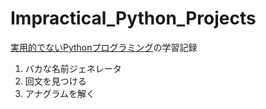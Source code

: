 # Impractical_Python_Projects
[実用的でないPythonプログラミング](https://www.kyoritsu-pub.co.jp/bookdetail/9784320124615)の学習記録

1. バカな名前ジェネレータ
2. 回文を見つける
3. アナグラムを解く
